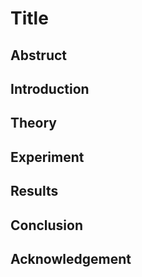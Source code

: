 # Title

## Abstruct

## Introduction

## Theory

## Experiment


## Results

## Conclusion

## Acknowledgement
